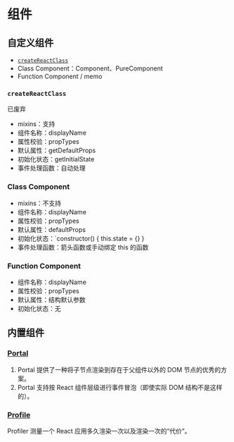 # 组件

## 自定义组件

- [`createReactClass`](https://www.npmjs.com/package/create-react-class)
- Class Component：Component、PureComponent
- Function Component / memo

### `createReactClass`

已废弃

- mixins：支持
- 组件名称：displayName
- 属性校验：propTypes
- 默认属性：getDefaultProps
- 初始化状态：getInitialState
- 事件处理函数：自动处理

### Class Component

- mixins：不支持
- 组件名称：displayName
- 属性校验：propTypes
- 默认属性：defaultProps
- 初始化状态：`constructor() { this.state = {} }
- 事件处理函数：箭头函数或手动绑定 this 的函数

### Function Component

- 组件名称：displayName
- 属性校验：propTypes
- 默认属性：结构默认参数
- 初始化状态：无

## 内置组件

### [Portal](https://zh-hans.reactjs.org/docs/portals.html)

1. Portal 提供了一种将子节点渲染到存在于父组件以外的 DOM 节点的优秀的方案。
2. Portal 支持按 React 组件层级进行事件冒泡（即使实际 DOM 结构不是这样的）。

### [Profile](https://zh-hans.reactjs.org/docs/profiler.html)

Profiler 测量一个 React 应用多久渲染一次以及渲染一次的“代价”。 
